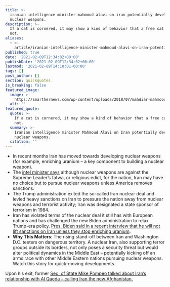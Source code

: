 ```yaml
---
title: >-
  iranian intelligence minister mahmoud alavi on iran potentially developing
  nuclear weapons.
description: >-
  If a cat is cornered, it may show a kind of behavior that a free cat would
  not.
aliases:
  - >-
    article/iranian-intelligence-minister-mahmoud-alavi-on-iran-potentially-development-nuclear-weapons/
published: true
date: '2021-02-09T12:34:02+00:00'
publishDate: '2021-02-09T12:34:02+00:00'
lastmod: '2021-02-09T14:10:01+00:00'
tags: []
post_author: []
section: quickquotes
is_breaking: false
featured_image:
  image: >-
    https://smarthernews.com/wp-content/uploads/2018/07/mahdiar-mahmoodi-452489-unsplash-scaled.jpg
  alt: ''
featured_quote:
  quote: >-
    If a cat is cornered, it may show a kind of behavior that a free cat would
    not.
  summary: >-
    Iranian intelligence minister Mahmoud Alavi on Iran potentially developing
    nuclear weapons.
  citation: ''
---
```

*   In recent months Iran has moved towards developing nuclear weapons (for example, enriching uranium – a key component to building a nuclear weapon).
*   The [intel minister says](\"https://news.yahoo.com/iran-may-pursue-nuclear-weapon-095858029.html\") although nuclear weapons are against the Supreme Leader’s fatwa, or religious edict, for the nation, Iran may have no choice but to pursue nuclear weapons unless America removes sanctions.
*   The Trump administration exited the so-called Iran nuclear deal and levied heavy sanctions on Iran to pressure the nation away from nuclear weapons and terrorist activity; Iran was designated a state sponsor of terrorism in 1984.
*   Iran has violated terms of the nuclear deal it still has with European nations and has challenged the new Biden administration to relax Trump-era policy. [Pres. Biden said in a recent interview that he will not lift sanctions on Iran unless they stop enriching uranium](\"https://www.cbsnews.com/news/biden-interview-iran-sanctions-nuclear-agreement/\").
*   **Why This Matters**: The rising stand-off between Iran and Washington D.C. teeters on dangerous territory. A nuclear Iran, also supporting terror groups outside its borders, not only poses a security threat but would alter political dynamics in the Middle East – potentially kicking off an arms race with other Middle Eastern nations pursuing nuclear weapons. Watch this story for quick-moving developments.

Upon his exit, former [Sec. of State Mike Pompeo talked about Iran’s relationship with Al Qaeda – calling Iran the new Afghanistan.](\"https://smarthernews.com/article/pompeo-iran-and-alqaeda/\")
